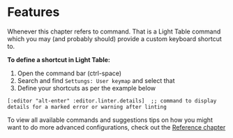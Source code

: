 # Features

Whenever this chapter refers to command. That is a Light Table command which you may \(and probably should\) provide a custom keyboard shortcut to.

**To define a shortcut in Light Table:**

1. Open the command bar \(ctrl-space\)
2. Search and find `Settungs: User keymap` and select that
3. Define your shortcuts as per the example below

`[:editor "alt-enter" :editor.linter.details]  ;; command to display details for a marked error or warning after linting`

To view all available commands and suggestions tips on how you might want to do more advanced configurations, check out the [Reference chapter](/reference.md)

## 

## 

## 

## 

